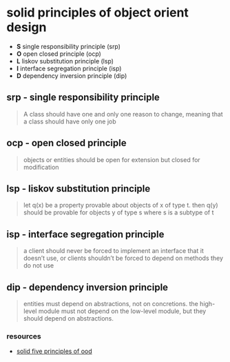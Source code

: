# solid principles of object orient design

- **S** single responsibility principle (srp)
- **O** open closed principle (ocp)
- **L** liskov substitution principle (lsp)
- **I** interface segregation principle (isp)
- **D** dependency inversion principle (dip)

## srp - single responsibility principle

> A class should have one and only one reason to change, meaning that a class should have only one job

## ocp - open closed principle

> objects or entities should be open for extension but closed for modification

## lsp - liskov substitution principle

> let q(x) be a property provable about objects of x of type t. then q(y) should be provable for objects y of type s where s is a subtype of t

## isp - interface segregation principle

> a client should never be forced to implement an interface that it doesn’t use, or clients shouldn’t be forced to depend on methods they do not use

## dip - dependency inversion principle

> entities must depend on abstractions, not on concretions. the high-level module must not depend on the low-level module, but they should depend on abstractions.

### resources

- [solid five principles of ood](https://www.digitalocean.com/community/conceptual-articles/s-o-l-i-d-the-first-five-principles-of-object-oriented-design)
